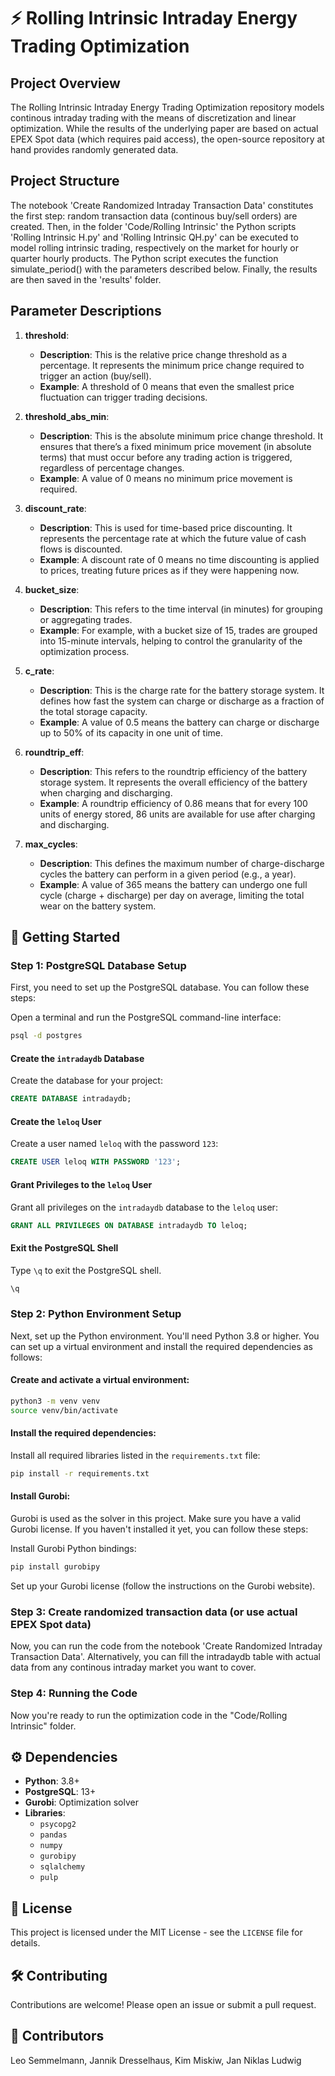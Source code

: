 
# ⚡ Rolling Intrinsic Intraday Energy Trading Optimization

## Project Overview
The Rolling Intrinsic Intraday Energy Trading Optimization repository models continous intraday trading with the means of discretization and linear optimization. While the results of the underlying paper are based on actual EPEX Spot data (which requires paid access), the open-source repository at hand provides randomly generated data. 

## Project Structure

The notebook 'Create Randomized Intraday Transaction Data' constitutes the first step: random transaction data (continous buy/sell orders) are created. Then, in the folder 'Code/Rolling Intrinsic' the Python scripts 'Rolling Intrinsic H.py' and 'Rolling Intrinsic QH.py' can be executed to model rolling intrinsic trading, respectively on the market for hourly or quarter hourly products. The Python script executes the function simulate_period() with the parameters described below. Finally, the results are then saved in the 'results' folder.

## Parameter Descriptions

1. **threshold**: 
   - **Description**: This is the relative price change threshold as a percentage. It represents the minimum price change required to trigger an action (buy/sell).
   - **Example**: A threshold of 0 means that even the smallest price fluctuation can trigger trading decisions.

2. **threshold_abs_min**: 
   - **Description**: This is the absolute minimum price change threshold. It ensures that there’s a fixed minimum price movement (in absolute terms) that must occur before any trading action is triggered, regardless of percentage changes.
   - **Example**: A value of 0 means no minimum price movement is required.

3. **discount_rate**: 
   - **Description**: This is used for time-based price discounting. It represents the percentage rate at which the future value of cash flows is discounted.
   - **Example**: A discount rate of 0 means no time discounting is applied to prices, treating future prices as if they were happening now.

4. **bucket_size**: 
   - **Description**: This refers to the time interval (in minutes) for grouping or aggregating trades.
   - **Example**: For example, with a bucket size of 15, trades are grouped into 15-minute intervals, helping to control the granularity of the optimization process.

5. **c_rate**: 
   - **Description**: This is the charge rate for the battery storage system. It defines how fast the system can charge or discharge as a fraction of the total storage capacity.
   - **Example**: A value of 0.5 means the battery can charge or discharge up to 50% of its capacity in one unit of time.

6. **roundtrip_eff**: 
   - **Description**: This refers to the roundtrip efficiency of the battery storage system. It represents the overall efficiency of the battery when charging and discharging.
   - **Example**: A roundtrip efficiency of 0.86 means that for every 100 units of energy stored, 86 units are available for use after charging and discharging.

7. **max_cycles**: 
   - **Description**: This defines the maximum number of charge-discharge cycles the battery can perform in a given period (e.g., a year).
   - **Example**: A value of 365 means the battery can undergo one full cycle (charge + discharge) per day on average, limiting the total wear on the battery system.


## 🚀 Getting Started

### Step 1: PostgreSQL Database Setup
First, you need to set up the PostgreSQL database. You can follow these steps:

Open a terminal and run the PostgreSQL command-line interface:

```bash
psql -d postgres
```

#### Create the `intradaydb` Database
Create the database for your project:

```sql
CREATE DATABASE intradaydb;
```

#### Create the `leloq` User
Create a user named `leloq` with the password `123`:

```sql
CREATE USER leloq WITH PASSWORD '123';
```

#### Grant Privileges to the `leloq` User
Grant all privileges on the `intradaydb` database to the `leloq` user:

```sql
GRANT ALL PRIVILEGES ON DATABASE intradaydb TO leloq;
```

#### Exit the PostgreSQL Shell
Type `\q` to exit the PostgreSQL shell.

```bash
\q
```

### Step 2: Python Environment Setup
Next, set up the Python environment. You'll need Python 3.8 or higher. You can set up a virtual environment and install the required dependencies as follows:

#### Create and activate a virtual environment:

```bash
python3 -m venv venv
source venv/bin/activate
```

#### Install the required dependencies:
Install all required libraries listed in the `requirements.txt` file:

```bash
pip install -r requirements.txt
```

#### Install Gurobi:
Gurobi is used as the solver in this project. Make sure you have a valid Gurobi license. If you haven't installed it yet, you can follow these steps:

Install Gurobi Python bindings:

```bash
pip install gurobipy
```

Set up your Gurobi license (follow the instructions on the Gurobi website).

### Step 3: Create randomized transaction data (or use actual EPEX Spot data)

Now, you can run the code from the notebook 'Create Randomized Intraday Transaction Data'. Alternatively, you can fill the intradaydb table with actual data from any continous intraday market you want to cover.

### Step 4: Running the Code
Now you're ready to run the optimization code in the "Code/Rolling Intrinsic" folder.


## ⚙️ Dependencies
- **Python**: 3.8+
- **PostgreSQL**: 13+
- **Gurobi**: Optimization solver
- **Libraries**:
  - `psycopg2`
  - `pandas`
  - `numpy`
  - `gurobipy`
  - `sqlalchemy`
  - `pulp`

## 📄 License
This project is licensed under the MIT License - see the `LICENSE` file for details.

## 🛠️ Contributing
Contributions are welcome! Please open an issue or submit a pull request.

## 👤 Contributors
Leo Semmelmann, Jannik Dresselhaus, Kim Miskiw, Jan Niklas Ludwig


